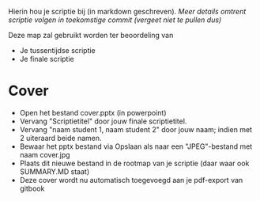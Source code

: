 Hierin hou je scriptie bij (in markdown geschreven).
*Meer details omtrent scriptie volgen in toekomstige commit (vergeet niet te pullen dus)*


Deze map zal gebruikt worden ter beoordeling van
* Je tussentijdse scriptie
* Je finale scriptie


# Cover
* Open het bestand cover.pptx (in powerpoint)
* Vervang "Scriptietitel" door jouw finale scriptietitel.
* Vervang "naam student 1, naam student 2" door jouw naam; indien met 2 uiteraard beide namen.
* Bewaar het pptx bestand via Opslaan als naar een "JPEG"-bestand met naam cover.jpg
* Plaats dit nieuwe bestand in de rootmap van je scriptie (daar waar ook SUMMARY.MD staat)
* Deze cover wordt nu automatisch toegevoegd aan je pdf-export van gitbook
